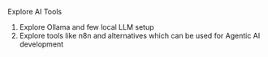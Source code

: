 Explore AI Tools
1. Explore Ollama and few local LLM setup
2. Explore tools like n8n and alternatives which can be used for Agentic AI development
